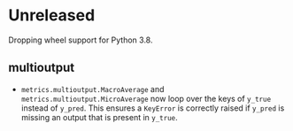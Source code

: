 # Unreleased

Dropping wheel support for Python 3.8.

## multioutput

- `metrics.multioutput.MacroAverage` and `metrics.multioutput.MicroAverage` now loop over the keys of `y_true` instead of `y_pred`. This ensures a `KeyError` is correctly raised if `y_pred` is missing an output that is present in `y_true`.
